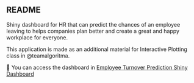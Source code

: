 ## README

Shiny dashboard for HR that can predict the chances of an employee leaving to helps companies plan better and create a great and happy workplace for everyone.

This application is made as an additional material for Interactive Plotting class in @teamalgoritma.

🔗 You can access the dashboard in [Employee Turnover Prediction Shiny Dashboard](https://kinantytsya.shinyapps.io/Employee-Turnover-Prediction/)
